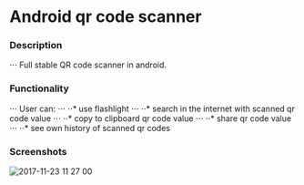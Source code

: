 # Android qr code scanner

### Description
⋅⋅⋅ Full stable QR code scanner in android.

### Functionality 
⋅⋅⋅ User can:
⋅⋅⋅ ⋅⋅* use flashlight 
⋅⋅⋅ ⋅⋅* search in the internet with scanned qr code value
⋅⋅⋅ ⋅⋅* copy to clipboard qr code value
⋅⋅⋅ ⋅⋅* share qr code value
⋅⋅⋅ ⋅⋅* see own history of scanned qr codes

### Screenshots 
![2017-11-23 11 27 00](https://user-images.githubusercontent.com/33349723/33159841-4de6736c-d041-11e7-8dc6-70c63be768e9.png)
